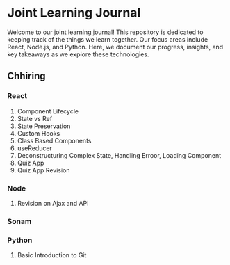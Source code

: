 # Joint Learning Journal

Welcome to our joint learning journal! This repository is dedicated to keeping track of the things we learn together. Our focus areas include React, Node.js, and Python. Here, we document our progress, insights, and key takeaways as we explore these technologies.

## Chhiring

### React
1. Component Lifecycle  
2. State vs Ref  
3. State Preservation
4. Custom Hooks
5. Class Based Components
6. useReducer
7. Deconstructuring Complex State, Handling Erroor, Loading Component
8. Quiz App
9. Quiz App Revision

### Node
1. Revision on Ajax and API

### Sonam

### Python
1. Basic Introduction to Git  